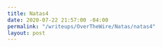 ```yaml
---
title: Natas4
date: 2020-07-22 21:57:00 -04:00
permalink: "/writeups/OverTheWire/Natas/natas4"
layout: post
---
```


